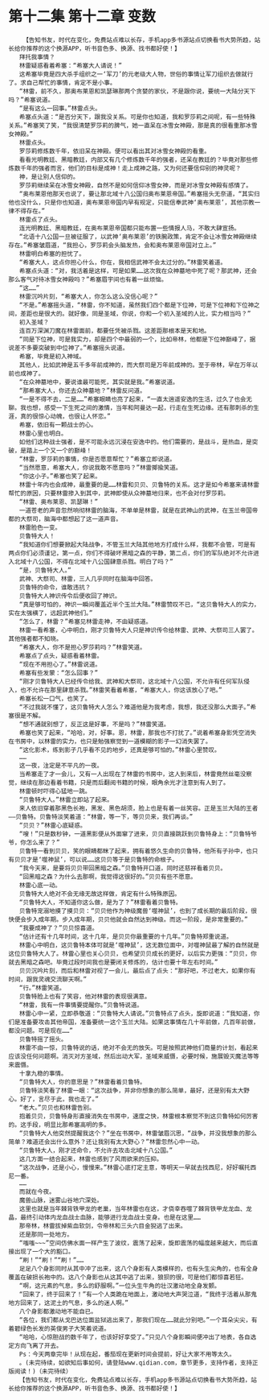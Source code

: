 # 第十二集 第十二章 变数
        【告知书友，时代在变化，免费站点难以长存，手机app多书源站点切换看书大势所趋，站长给你推荐的这个换源APP，听书音色多、换源、找书都好使！】
       拜托我事情？
       林雷疑惑看着希塞：“希塞大人请说！”
       这希塞毕竟是四大杀手组织之一‘军刀’的元老级大人物，世俗的事情让军刀组织去做就行了。求自己帮忙的事情，肯定不是小事。
       “林雷，前不久，那奥布莱恩和凯瑟琳那两个贪婪的家伙，不是跟你说，要统一大陆分天下吗？”希塞说道。
       “是有这么一回事。”林雷点头。
       希塞点头道：“是否分天下，跟我没关系。可是你也知道，我和罗莎莉之间呢，有一些特殊关系。”希塞笑了笑，“我很清楚罗莎莉的脾气，她一直呆在冰雪女神殿，那是真的很看重那冰雪女神殿。”
       林雷点头。
       罗莎莉修炼数千年，依旧呆在神殿。便可以看出其对冰雪女神殿的看重。
       看看光明教廷、黑暗教廷，内部又有几个修炼数千年的强者，还呆在教廷的？毕竟对那些修炼数千年的强者而言，他们的目标是成神！走上成神之路，又为何还要信仰别的神灵呢？
       神，是让别人信仰的。
       罗莎莉继续呆在冰雪女神殿，自然不是如何信仰冰雪女神，而是对冰雪女神殿有感情了。
       “奥布莱恩他那天也说了，要让那北域十八公国归奥布莱恩帝国。”希塞摇头无奈道，“其实归他也没什么，只是你也知道，奥布莱恩帝国内早有规定，只能信奉武神‘奥布莱恩’，其他宗教一律不得存在。”
       林雷点了点头。
       连光明教廷、黑暗教廷，在奥布莱恩帝国都只能布置一些情报人马，不敢大肆宣扬。
       “北语十八公国一旦被征服了，以武神‘奥布莱恩’的铁腕政策，肯定不会让冰雪女神殿继续存在。”希塞皱眉道，“我担心，罗莎莉会头脑发热，会和奥布莱恩帝国对立上。”
       林雷明白希塞的担忧了。
       “希塞大人，这点你担心什么，你在，我相信武神不会太过分的。”林雷笑着道。
       希塞点头道：“对，我活着是这样，可是如果……这次我在众神墓地中死了呢？那武神，还会那么客气对待冰雪女神殿吗？”希塞眉宇间也有着一丝烦恼。
       “这……”
       林雷沉吟片刻，“希塞大人，你怎么这么没信心呢？”
       “不是。”希塞摇头道，“林雷，你不知道，虽然我们四个都是下位神，可是下位神和下位神之间，差距也是很大的。就好像，同是圣域，你说，你和一个初入圣域的人比，实力相当吗？”
       初入圣域？
       连百万深渊刀魔在林雷面前，都要任凭被杀戮。这差距那根本是天和地。
       “同是下位神，可是我实力，却是四个中最弱的一个，比如帝林，他都是下位神巅峰了，据说差不多要突破到中位神了。”希塞摇头说道。
       希塞，毕竟是初入神域。
       其他人，比如武神是五千多年前成神的，而大祭司是万年前成神的。至于帝林，早在万年以前也成神了。
       “在众神墓地中，要说谁最可能死，其实就是我。”希塞说道。
       “那希塞大人，你还去众神墓地？”林雷反问道。
       “一是不得不去，二是……”希塞眼睛也亮了起来，“一直太逍遥安逸的生活，过久了也会无聊。我也想，感受一下生死之间的激情，当年和阿曼达一起，行走在生死边缘。还有那刺杀的生涯，真的很惊心动魄，也很让人怀恋。”
       希塞，依旧有一颗战士的心。
       林雷心里也明白。
       如他们这种战士强者，是不可能永远沉浸在安逸中的。他们需要的，是战斗，是热血，是突破，是踏上一个又一个的巅峰！
       “林雷，罗莎莉的事情，你是否愿意帮忙？”希塞立即说道。
       “当然愿意，希塞大人，你说我敢不愿意吗？”林雷揶揄笑道。
       “你这小子。”希塞也笑了起来。
       林雷十年内也会成神，最重要的是……林雷和贝贝、贝鲁特的关系。这才是如今希塞来请林雷帮忙的原因，只要林雷掺入到其中，武神即使从众神墓地归来，也不会对付罗莎莉。
       “林雷、奥布莱恩、凯瑟琳！”
       一道苍老的声音忽然响彻林雷的脑海，不单单是林雷，就是在武神山的武神，在玉兰帝国帝都的大祭司，脑海中都想起了这一道声音。
       林雷脸色一变。
       贝鲁特大人！
       “我知道你们想要掀起大陆战争，不管玉兰大陆其他地方打成什么样，我都不会管，可是有两点你们必须谨记，第一点，你们不得破坏黑暗之森的平静，第二点，你们的军队绝对不允许进入北域十八公国，不得在北域十八公国肆意杀戮。明白了吗？”
       “是，贝鲁特大人。”
       武神、大祭司、林雷，三人几乎同时在脑海中回答。
       贝鲁特的命令，谁敢违抗？
       贝鲁特大人神识传令后便收回了神识。
       “真是够可怕的，神识一瞬间覆盖近半个玉兰大陆。”林雷赞叹不已，“这贝鲁特大人的实力，实在太强横了，远超武神他们。”
       “怎么了，林雷？”希塞见林雷走神，不由疑惑道。
       林雷一看希塞，心中明白，刚才贝鲁特大人只是神识传令给林雷、武神、大祭司三人罢了。其他强者都不知晓。
       “希塞大人，你不是担心罗莎莉吗？”林雷笑道。
       希塞点了点头，疑惑看着林雷。
       “现在不用担心了。”林雷说道。
       希塞有些发蒙：“怎么回事？”
       “刚才贝鲁特大人已经传令给我、武神和大祭司，这北域十八公国，不允许有任何军队侵入，也不允许在那里肆意杀戮。”林雷笑看着希塞，“希塞大人，你这该放心了吧。”
       希塞长松一口气，也笑了。
       “不过我就不懂了，这贝鲁特大人怎么？难道他是为我考虑，我想，我还没那么大面子。”希塞很是不解。
       “想不通就别想了，反正这是好事，不是吗？”林雷笑道。
       希塞也笑了起来，“哈哈，对，好事。恩，林雷，那我也不打扰了。”说着希塞身影凭空消失在书房中，以林雷的实力，也只是勉强察觉到一道模糊的影子一幻消失罢了。
       “这化影术，练到影子几乎看不见的地步，还真是够可怕的。”林雷心里赞叹。
       ……
       这一夜，注定是不平凡的一夜。
       当希塞走了才一会儿，又有一人出现在了林雷的书房中，这人到来后，林雷竟然丝毫没察觉，继续在那边看着书籍，只是而后翻阅书籍的时候，眼角余光才注意到有人到了。
       林雷顿时吓得心猛地一跳。
       “贝鲁特大人。”林雷立即站了起来。
       来人依旧穿着那黑色长袍，黑发、黑色胡须，脸上也是有着一丝笑容。正是玉兰大陆的王者——贝鲁特。贝鲁特淡笑着道：“林雷，等一下，等贝贝来，我们再谈。”
       “贝贝？”林雷心底疑惑。
       “嗖！”只是数秒钟，一道黑影便从外面窜了进来，贝贝直接跳跃到贝鲁特身上：“贝鲁特爷爷，你怎么来了？”
       贝鲁特一看到贝贝，笑的眼睛都眯了起来，拥有着悠久生命的贝鲁特，他所有子孙中，也只有贝贝才是‘噬神鼠’，可以说……这贝贝等于是贝鲁特的命根子。
       “我今天来，是要将贝贝带回黑暗之森。”贝鲁特开口道，同时还慈祥看着贝贝。
       “回黑暗之森？为什么去那啊，我觉得这很好的。”贝贝有些不愿意。
       林雷心底一动。
       贝鲁特大人绝对不会无缘无故这样做，肯定有什么特殊原因。
       “贝鲁特大人，不知道你这么做，是为了？”林雷看着贝鲁特。
       贝鲁特宠溺地摸了摸贝贝：“贝贝他作为神级魔兽‘噬神鼠’，也到了成长期的最后阶段，很快便会步入成年期。步入成年期，贝贝他就会自然达到神级。而这一阶段，是非常重要的。”
       “我要成神了？”贝贝惊喜道。
       “估计还有十几年时间，这十几年，是贝贝你最重要的十几年。”贝鲁特郑重说道。
       林雷心中明白，这贝鲁特本体可就是‘噬神鼠’，这无数位面中，对噬神鼠最了解的自然就是这位贝鲁特大人了。林雷心里也关心贝贝，也希望贝贝成长的更好，以后实力更强：“贝贝，你就去黑暗之森吧。毕竟过段时间我也是要闭关修炼的，估计也要十年左右时间。”
       贝贝沉吟片刻，而后和林雷对视了一会儿，最后点了点头：“那好吧，不过老大，如果你有时间，跟我灵魂交流聊天啊。”
       “行。”林雷笑道。
       贝鲁特脸上也有了笑容，他对林雷的表现很满意。
       “林雷，我有一件事情要提醒你。”贝鲁特说道。
       林雷心中一紧，立即恭敬道：“贝鲁特大人请说。”贝鲁特点了点头，旋即说道：“我知道，你们是准备要攻击其他帝国，准备要统一这个玉兰大陆。如果这事情在几十年前做，几百年前做，都没问题。可是现在……”
       贝鲁特摇了摇头。
       林雷不由一惊，贝鲁特说的话，绝对不会无的放矢。可是按照武神他们商量的计划，看起来应该没任何问题啊。消灭对方圣域，然后出动大军，圣域来威慑，必要时候，施展毁灭魔法等等来震慑。
       十拿九稳的事情。
       “贝鲁特大人，你的意思是？”林雷看着贝鲁特。
       贝鲁特淡笑看了林雷一眼：“这次战争，并非你想象的那么简单，最好，还是别有太大野心。好了，言尽于此，我也走了。”
       “老大。”贝贝也和林雷告别。
       抱着贝贝，贝鲁特身形直接消失在书房中，速度之快，林雷根本察觉不到这贝鲁特如何厉害的。这手段，明显比那希塞高明的多。
       “贝鲁特大人他突然提醒我这个？”坐在书房中，林雷皱眉沉思，“战争，并没我想象的那么简单？难道还会出什么意外？还让我别有太大野心？”林雷忽然心中一动。
       “贝鲁特大人，刚才还命令，不允许去攻击北域十八公国。”
       这几方面一结合起来，林雷也感到了风雨欲来的压抑。
       “这次战争，还是小心，慢慢来。”林雷心底打定主意，等明天一早就去找西尼，好好嘱托西尼一番。
       ……
       而就在今夜。
       魔兽山脉，迷雾山谷地穴深处。
       这里也就是当年棘背铁甲龙的老巢，当年林雷也在这，才侥幸吞噬了棘背铁甲龙龙血、龙晶，最终引动体内龙血战士血脉，能够进行龙血战士变身。也是在这里……
       那帝林，林雷拔掉紫血软剑，令帝林和三头六目金猊逃了出来。
       还是那同一处地方。
       “嗤嗤~~~”空间仿佛水面一样产生了波纹，震荡了起来，旋即震荡的幅度越来越大，而后直接出现了一个大的豁口。
       “刷！”“刷！”“刷！”……
       足足八个身影同时从其中冲了出来，这八个身影有人类模样的，也有头生尖角的，也有全身覆盖在破损长袍中的。这八个身影也从这其中逃了出来，狼狈的很，可是他们都惊喜若狂。
       “啊，这元素的气息，多么的舒服啊。”一位头生牛角的壮汉激动地全身发颤。
       “回来了，终于回来了！”有一个人类跪在地面上，激动地大声哭泣道，“我终于活着从那鬼地方回来了，这泥土的气息，多么的迷人啊。”
       八个身影都激动地不能自已。
       “各位，我们都从戈巴达位面监狱逃出来了，那我们现在……就此分别吧。”一个耳朵尖尖，有着碧绿色长发的英俊男子大笑着说道。
       “哈哈，心惊胆战的数千年了，也该好好享受了。”只见八个身影瞬间便冲出了地表，各自选定方向飞离了开去。
       Ps：今天两章完毕！从现在起，番茄现在更新时间会提前，好让大家不用等太久。
       。(未完待续，如欲知后事如何，请登陆www.qidian.com，章节更多，支持作者，支持正版阅读！)（未完待续）
       【告知书友，时代在变化，免费站点难以长存，手机app多书源站点切换看书大势所趋，站长给你推荐的这个换源APP，听书音色多、换源、找书都好使！】